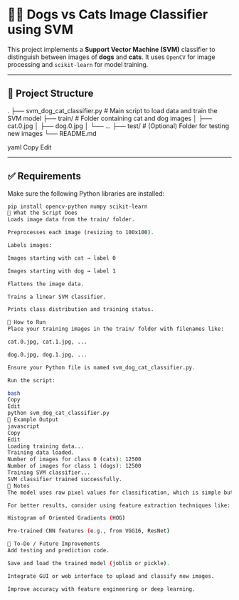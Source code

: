 # 🐶🐱 Dogs vs Cats Image Classifier using SVM

This project implements a **Support Vector Machine (SVM)** classifier to distinguish between images of **dogs** and **cats**. It uses `OpenCV` for image processing and `scikit-learn` for model training.

---

## 📁 Project Structure

.
├── svm_dog_cat_classifier.py # Main script to load data and train the SVM model
├── train/ # Folder containing cat and dog images
│ ├── cat.0.jpg
│ ├── dog.0.jpg
│ └── ...
├── test/ # (Optional) Folder for testing new images
└── README.md

yaml
Copy
Edit

---

## ✅ Requirements

Make sure the following Python libraries are installed:

```bash
pip install opencv-python numpy scikit-learn
🧠 What the Script Does
Loads image data from the train/ folder.

Preprocesses each image (resizing to 100x100).

Labels images:

Images starting with cat → label 0

Images starting with dog → label 1

Flattens the image data.

Trains a linear SVM classifier.

Prints class distribution and training status.

🚀 How to Run
Place your training images in the train/ folder with filenames like:

cat.0.jpg, cat.1.jpg, ...

dog.0.jpg, dog.1.jpg, ...

Ensure your Python file is named svm_dog_cat_classifier.py.

Run the script:

bash
Copy
Edit
python svm_dog_cat_classifier.py
🧪 Example Output
javascript
Copy
Edit
Loading training data...
Training data loaded.
Number of images for class 0 (cats): 12500
Number of images for class 1 (dogs): 12500
Training SVM classifier...
SVM classifier trained successfully.
📝 Notes
The model uses raw pixel values for classification, which is simple but not ideal for accuracy.

For better results, consider using feature extraction techniques like:

Histogram of Oriented Gradients (HOG)

Pre-trained CNN features (e.g., from VGG16, ResNet)

📌 To-Do / Future Improvements
Add testing and prediction code.

Save and load the trained model (joblib or pickle).

Integrate GUI or web interface to upload and classify new images.

Improve accuracy with feature engineering or deep learning.

